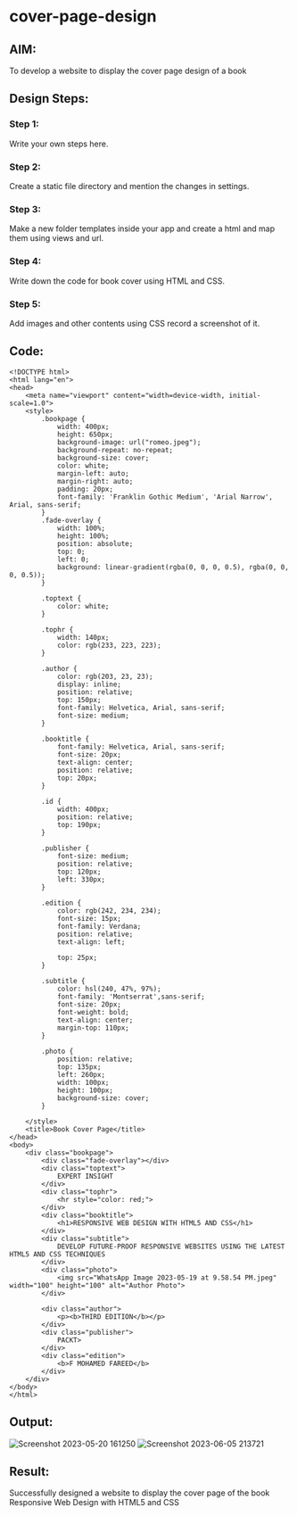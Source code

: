 # cover-page-design
## AIM:
To develop a website to display the cover page design of a book

## Design Steps:

### Step 1:
Write your own steps here.
### Step 2:
Create a static file directory and mention the changes in settings.
### Step 3:
Make a new folder templates inside your app and create a html and map them using views and url.
### Step 4:
Write down the code for book cover using HTML and CSS.
### Step 5:
Add images and other contents using CSS record a screenshot of it.
## Code:
```
<!DOCTYPE html>
<html lang="en">
<head>
    <meta name="viewport" content="width=device-width, initial-scale=1.0">
    <style>
        .bookpage {
            width: 400px;
            height: 650px;
            background-image: url("romeo.jpeg");
            background-repeat: no-repeat;
            background-size: cover;
            color: white;
            margin-left: auto;
            margin-right: auto;
            padding: 20px;
            font-family: 'Franklin Gothic Medium', 'Arial Narrow', Arial, sans-serif;
        }
        .fade-overlay {
            width: 100%;
            height: 100%;
            position: absolute;
            top: 0;
            left: 0;
            background: linear-gradient(rgba(0, 0, 0, 0.5), rgba(0, 0, 0, 0.5));
        }

        .toptext {
            color: white;
        }

        .tophr {
            width: 140px;
            color: rgb(233, 223, 223);
        }

        .author {
            color: rgb(203, 23, 23);
            display: inline;
            position: relative;
            top: 150px;
            font-family: Helvetica, Arial, sans-serif;
            font-size: medium;
        }

        .booktitle {
            font-family: Helvetica, Arial, sans-serif;
            font-size: 20px;
            text-align: center;
            position: relative;
            top: 20px;
        }

        .id {
            width: 400px;
            position: relative;
            top: 190px;
        }

        .publisher {
            font-size: medium;
            position: relative;
            top: 120px;
            left: 330px;
        }

        .edition {
            color: rgb(242, 234, 234);
            font-size: 15px;
            font-family: Verdana;
            position: relative;
            text-align: left;

            top: 25px;
        }

        .subtitle {
            color: hsl(240, 47%, 97%);
            font-family: 'Montserrat',sans-serif;
            font-size: 20px;
            font-weight: bold;
            text-align: center;
            margin-top: 110px;
        }

        .photo {
            position: relative;
            top: 135px;
            left: 260px;
            width: 100px;
            height: 100px;
            background-size: cover;
        }

    </style>
    <title>Book Cover Page</title>
</head>
<body>
    <div class="bookpage">
        <div class="fade-overlay"></div>
        <div class="toptext">
            EXPERT INSIGHT
        </div>
        <div class="tophr">
            <hr style="color: red;">
        </div>
        <div class="booktitle">
            <h1>RESPONSIVE WEB DESIGN WITH HTML5 AND CSS</h1>
        </div>
        <div class="subtitle">
            DEVELOP FUTURE-PROOF RESPONSIVE WEBSITES USING THE LATEST HTML5 AND CSS TECHNIQUES
        </div>
        <div class="photo">
            <img src="WhatsApp Image 2023-05-19 at 9.58.54 PM.jpeg" width="100" height="100" alt="Author Photo">
        </div>
        
        <div class="author">
            <p><b>THIRD EDITION</b></p>
        </div>
        <div class="publisher">
            PACKT>
        </div>
        <div class="edition">
            <b>F MOHAMED FAREED</b>
        </div>
    </div>
</body>
</html>
```

## Output:

![Screenshot 2023-05-20 161250](https://github.com/MOHAMED-FAREED-22001617/cover-page-design/assets/121412904/e4823489-79c8-48f3-b754-c2dd3eae3261)
![Screenshot 2023-06-05 213721](https://github.com/MOHAMED-FAREED-22001617/cover-page-design/assets/121412904/561b521b-9e70-486c-a34d-3494d11edd56)

## Result:
Successfully designed a website to display the cover page of the book Responsive Web Design with HTML5 and CSS

